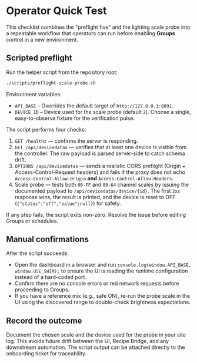# Operator Quick Test

This checklist combines the "preflight five" and the lighting scale probe into a repeatable workflow that operators can run before enabling **Groups** control in a new environment.

## Scripted preflight

Run the helper script from the repository root:

```bash
./scripts/preflight-scale-probe.sh
```

Environment variables:

- `API_BASE` – Overrides the default target of `http://127.0.0.1:8091`.
- `DEVICE_ID` – Device used for the scale probe (default `2`). Choose a single, easy-to-observe fixture for the verification pulse.

The script performs four checks:

1. `GET /healthz` — confirms the server is responding.
2. `GET /api/devicedatas` — verifies that at least one device is visible from the controller. The raw payload is parsed server-side to catch schema drift.
3. `OPTIONS /api/devicedatas` — sends a realistic CORS preflight (Origin + Access-Control-Request headers) and fails if the proxy does not echo `Access-Control-Allow-Origin` **and** `Access-Control-Allow-Headers`.
4. Scale probe — tests both `00-FF` and `00-64` channel scales by issuing the documented payload to `/api/devicedatas/device/{id}`. The first `2xx` response wins, the result is printed, and the device is reset to OFF (`{"status":"off","value":null}`) for safety.

If any step fails, the script exits non-zero. Resolve the issue before editing Groups or schedules.

## Manual confirmations

After the script succeeds:

- Open the dashboard in a browser and run `console.log(window.API_BASE, window.USE_SHIM);` to ensure the UI is reading the runtime configuration instead of a hard-coded port.
- Confirm there are no console errors or red network requests before proceeding to Groups.
- If you have a reference mix (e.g., safe ON), re-run the probe scale in the UI using the discovered range to double-check brightness expectations.

## Record the outcome

Document the chosen scale and the device used for the probe in your site log. This avoids future drift between the UI, Recipe Bridge, and any downstream automation. The script output can be attached directly to the onboarding ticket for traceability.

